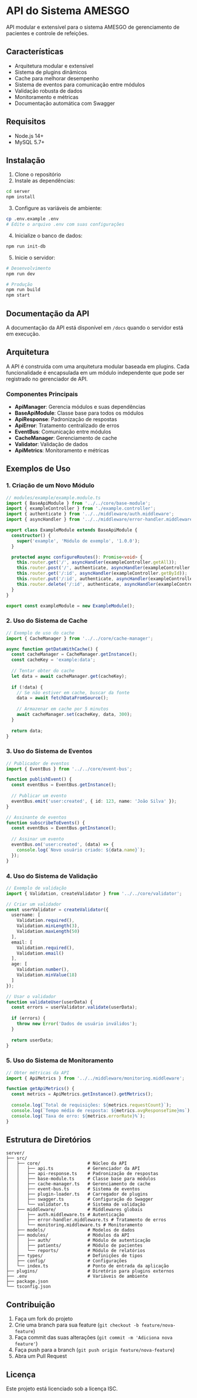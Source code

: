 # API do Sistema AMESGO

API modular e extensível para o sistema AMESGO de gerenciamento de pacientes e controle de refeições.

## Características

- Arquitetura modular e extensível
- Sistema de plugins dinâmicos
- Cache para melhorar desempenho
- Sistema de eventos para comunicação entre módulos
- Validação robusta de dados
- Monitoramento e métricas
- Documentação automática com Swagger

## Requisitos

- Node.js 14+
- MySQL 5.7+

## Instalação

1. Clone o repositório
2. Instale as dependências:

```bash
cd server
npm install
```

3. Configure as variáveis de ambiente:

```bash
cp .env.example .env
# Edite o arquivo .env com suas configurações
```

4. Inicialize o banco de dados:

```bash
npm run init-db
```

5. Inicie o servidor:

```bash
# Desenvolvimento
npm run dev

# Produção
npm run build
npm start
```

## Documentação da API

A documentação da API está disponível em `/docs` quando o servidor está em execução.

## Arquitetura

A API é construída com uma arquitetura modular baseada em plugins. Cada funcionalidade é encapsulada em um módulo independente que pode ser registrado no gerenciador de API.

### Componentes Principais

- **ApiManager**: Gerencia módulos e suas dependências
- **BaseApiModule**: Classe base para todos os módulos
- **ApiResponse**: Padronização de respostas
- **ApiError**: Tratamento centralizado de erros
- **EventBus**: Comunicação entre módulos
- **CacheManager**: Gerenciamento de cache
- **Validator**: Validação de dados
- **ApiMetrics**: Monitoramento e métricas

## Exemplos de Uso

### 1. Criação de um Novo Módulo

```typescript
// modules/example/example.module.ts
import { BaseApiModule } from '../../core/base-module';
import { exampleController } from './example.controller';
import { authenticate } from '../../middleware/auth.middleware';
import { asyncHandler } from '../../middleware/error-handler.middleware';

export class ExampleModule extends BaseApiModule {
  constructor() {
    super('example', 'Módulo de exemplo', '1.0.0');
  }

  protected async configureRoutes(): Promise<void> {
    this.router.get('/', asyncHandler(exampleController.getAll));
    this.router.post('/', authenticate, asyncHandler(exampleController.create));
    this.router.get('/:id', asyncHandler(exampleController.getById));
    this.router.put('/:id', authenticate, asyncHandler(exampleController.update));
    this.router.delete('/:id', authenticate, asyncHandler(exampleController.delete));
  }
}

export const exampleModule = new ExampleModule();
```

### 2. Uso do Sistema de Cache

```typescript
// Exemplo de uso do cache
import { CacheManager } from '../../core/cache-manager';

async function getDataWithCache() {
  const cacheManager = CacheManager.getInstance();
  const cacheKey = 'example:data';
  
  // Tentar obter do cache
  let data = await cacheManager.get(cacheKey);
  
  if (!data) {
    // Se não estiver em cache, buscar da fonte
    data = await fetchDataFromSource();
    
    // Armazenar em cache por 5 minutos
    await cacheManager.set(cacheKey, data, 300);
  }
  
  return data;
}
```

### 3. Uso do Sistema de Eventos

```typescript
// Publicador de eventos
import { EventBus } from '../../core/event-bus';

function publishEvent() {
  const eventBus = EventBus.getInstance();
  
  // Publicar um evento
  eventBus.emit('user:created', { id: 123, name: 'João Silva' });
}

// Assinante de eventos
function subscribeToEvents() {
  const eventBus = EventBus.getInstance();
  
  // Assinar um evento
  eventBus.on('user:created', (data) => {
    console.log(`Novo usuário criado: ${data.name}`);
  });
}
```

### 4. Uso do Sistema de Validação

```typescript
// Exemplo de validação
import { Validation, createValidator } from '../../core/validator';

// Criar um validador
const userValidator = createValidator({
  username: [
    Validation.required(),
    Validation.minLength(3),
    Validation.maxLength(50)
  ],
  email: [
    Validation.required(),
    Validation.email()
  ],
  age: [
    Validation.number(),
    Validation.minValue(18)
  ]
});

// Usar o validador
function validateUser(userData) {
  const errors = userValidator.validate(userData);
  
  if (errors) {
    throw new Error('Dados de usuário inválidos');
  }
  
  return userData;
}
```

### 5. Uso do Sistema de Monitoramento

```typescript
// Obter métricas da API
import { ApiMetrics } from '../../middleware/monitoring.middleware';

function getApiMetrics() {
  const metrics = ApiMetrics.getInstance().getMetrics();
  
  console.log(`Total de requisições: ${metrics.requestCount}`);
  console.log(`Tempo médio de resposta: ${metrics.avgResponseTime}ms`);
  console.log(`Taxa de erro: ${metrics.errorRate}%`);
}
```

## Estrutura de Diretórios

```
server/
├── src/
│   ├── core/                  # Núcleo da API
│   │   ├── api.ts             # Gerenciador da API
│   │   ├── api-response.ts    # Padronização de respostas
│   │   ├── base-module.ts     # Classe base para módulos
│   │   ├── cache-manager.ts   # Gerenciamento de cache
│   │   ├── event-bus.ts       # Sistema de eventos
│   │   ├── plugin-loader.ts   # Carregador de plugins
│   │   ├── swagger.ts         # Configuração do Swagger
│   │   └── validator.ts       # Sistema de validação
│   ├── middleware/            # Middlewares globais
│   │   ├── auth.middleware.ts # Autenticação
│   │   ├── error-handler.middleware.ts # Tratamento de erros
│   │   └── monitoring.middleware.ts # Monitoramento
│   ├── models/                # Modelos de dados
│   ├── modules/               # Módulos da API
│   │   ├── auth/              # Módulo de autenticação
│   │   ├── patients/          # Módulo de pacientes
│   │   └── reports/           # Módulo de relatórios
│   ├── types/                 # Definições de tipos
│   ├── config/                # Configurações
│   └── index.ts               # Ponto de entrada da aplicação
├── plugins/                   # Diretório para plugins externos
├── .env                       # Variáveis de ambiente
├── package.json
└── tsconfig.json
```

## Contribuição

1. Faça um fork do projeto
2. Crie uma branch para sua feature (`git checkout -b feature/nova-feature`)
3. Faça commit das suas alterações (`git commit -m 'Adiciona nova feature'`)
4. Faça push para a branch (`git push origin feature/nova-feature`)
5. Abra um Pull Request

## Licença

Este projeto está licenciado sob a licença ISC. 